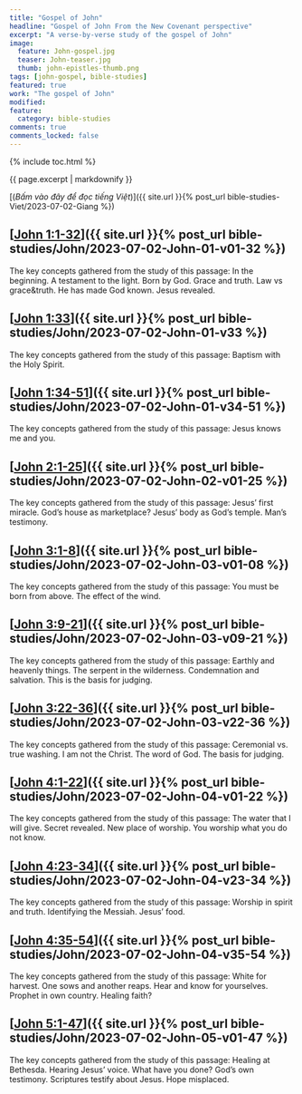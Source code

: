 ```yaml
---
title: "Gospel of John"
headline: "Gospel of John From the New Covenant perspective"
excerpt: "A verse-by-verse study of the gospel of John"
image: 
  feature: John-gospel.jpg
  teaser: John-teaser.jpg
  thumb: john-epistles-thumb.png
tags: [john-gospel, bible-studies]
featured: true
work: "The gospel of John"
modified:
feature:
  category: bible-studies
comments: true
comments_locked: false
---
```


{% include toc.html %}

{{ page.excerpt | markdownify }}

[(<em>Bấm vào đây để đọc tiếng Việt</em>)]({{ site.url }}{% post_url bible-studies-Viet/2023-07-02-Giang %})



##  [<u>John 1:1-32</u>]({{ site.url }}{% post_url bible-studies/John/2023-07-02-John-01-v01-32 %})

The key concepts gathered from the study of this passage: In the beginning. A testament to the light. Born by God. Grace and truth. Law vs grace&truth. He has made God known. Jesus revealed.

##  [<u>John 1:33</u>]({{ site.url }}{% post_url bible-studies/John/2023-07-02-John-01-v33 %})

The key concepts gathered from the study of this passage: Baptism with the Holy Spirit.

##  [<u>John 1:34-51</u>]({{ site.url }}{% post_url bible-studies/John/2023-07-02-John-01-v34-51 %})

The key concepts gathered from the study of this passage: Jesus knows me and you.

##  [<u>John 2:1-25</u>]({{ site.url }}{% post_url bible-studies/John/2023-07-02-John-02-v01-25 %})

The key concepts gathered from the study of this passage: Jesus’ first miracle. God’s house as marketplace? Jesus’ body as God’s temple. Man’s testimony.

##  [<u>John 3:1-8</u>]({{ site.url }}{% post_url bible-studies/John/2023-07-02-John-03-v01-08 %})

The key concepts gathered from the study of this passage: You must be born from above. The effect of the wind.

##  [<u>John 3:9-21</u>]({{ site.url }}{% post_url bible-studies/John/2023-07-02-John-03-v09-21 %})

The key concepts gathered from the study of this passage: Earthly and heavenly things. The serpent in the wilderness. Condemnation and salvation. This is the basis for judging.

##  [<u>John 3:22-36</u>]({{ site.url }}{% post_url bible-studies/John/2023-07-02-John-03-v22-36 %})

The key concepts gathered from the study of this passage: Ceremonial vs. true washing. I am not the Christ. The word of God. The basis for judging.

##  [<u>John 4:1-22</u>]({{ site.url }}{% post_url bible-studies/John/2023-07-02-John-04-v01-22 %})

The key concepts gathered from the study of this passage: The water that I will give. Secret revealed. New place of worship. You worship what you do not know.

##  [<u>John 4:23-34</u>]({{ site.url }}{% post_url bible-studies/John/2023-07-02-John-04-v23-34 %})

The key concepts gathered from the study of this passage: Worship in spirit and truth. Identifying the Messiah. Jesus’ food.

##  [<u>John 4:35-54</u>]({{ site.url }}{% post_url bible-studies/John/2023-07-02-John-04-v35-54 %})

The key concepts gathered from the study of this passage: White for harvest. One sows and another reaps. Hear and know for yourselves. Prophet in own country. Healing faith?

## [<u>John 5:1-47</u>]({{ site.url }}{% post_url bible-studies/John/2023-07-02-John-05-v01-47 %})

The key concepts gathered from the study of this passage: Healing at Bethesda. Hearing Jesus’ voice. What have you done? God’s own testimony. Scriptures testify about Jesus. Hope misplaced.


